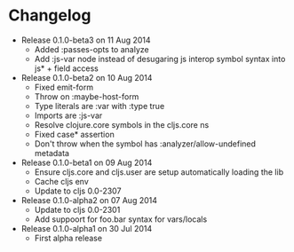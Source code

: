Changelog
========================================
* Release 0.1.0-beta3 on 11 Aug 2014
  * Added :passes-opts to analyze
  * Add :js-var node instead of desugaring js interop symbol syntax into js* + field access
* Release 0.1.0-beta2 on 10 Aug 2014
  * Fixed emit-form
  * Throw on :maybe-host-form
  * Type literals are :var with :type true
  * Imports are :js-var
  * Resolve clojure.core symbols in the cljs.core ns
  * Fixed case* assertion
  * Don't throw when the symbol has :analyzer/allow-undefined metadata
* Release 0.1.0-beta1 on 09 Aug 2014
  * Ensure cljs.core and cljs.user are setup automatically loading the lib
  * Cache cljs env
  * Update to cljs 0.0-2307
* Release 0.1.0-alpha2 on 07 Aug 2014
  * Update to cljs 0.0-2301
  * Add suppoort for foo.bar syntax for vars/locals
* Release 0.1.0-alpha1 on 30 Jul 2014
  * First alpha release
